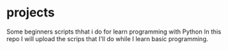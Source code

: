 # projects

Some beginners scripts thhat i do for learn programming with Python
In this repo I will upload the scrips that I'll do while I learn basic programming.
